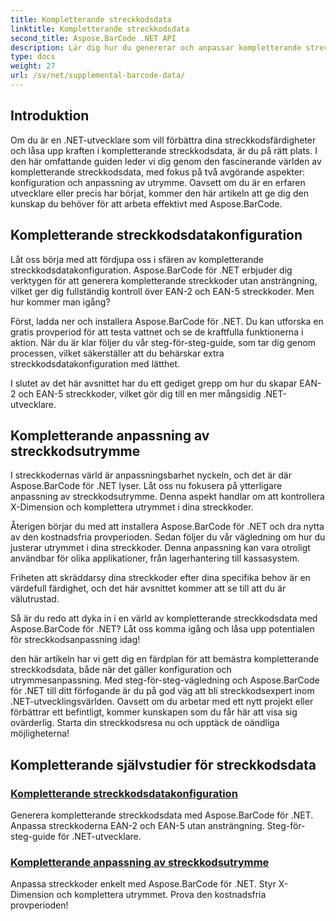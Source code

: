 ```yaml
---
title: Kompletterande streckkodsdata
linktitle: Kompletterande streckkodsdata
second_title: Aspose.BarCode .NET API
description: Lär dig hur du genererar och anpassar kompletterande streckkodsdata med Aspose.BarCode för .NET med våra steg-för-steg handledningar. Förbättra dina streckkodsfärdigheter idag!
type: docs
weight: 27
url: /sv/net/supplemental-barcode-data/
---
```


## Introduktion

Om du är en .NET-utvecklare som vill förbättra dina streckkodsfärdigheter och låsa upp kraften i kompletterande streckkodsdata, är du på rätt plats. I den här omfattande guiden leder vi dig genom den fascinerande världen av kompletterande streckkodsdata, med fokus på två avgörande aspekter: konfiguration och anpassning av utrymme. Oavsett om du är en erfaren utvecklare eller precis har börjat, kommer den här artikeln att ge dig den kunskap du behöver för att arbeta effektivt med Aspose.BarCode.

## Kompletterande streckkodsdatakonfiguration

Låt oss börja med att fördjupa oss i sfären av kompletterande streckkodsdatakonfiguration. Aspose.BarCode för .NET erbjuder dig verktygen för att generera kompletterande streckkoder utan ansträngning, vilket ger dig fullständig kontroll över EAN-2 och EAN-5 streckkoder. Men hur kommer man igång? 

Först, ladda ner och installera Aspose.BarCode för .NET. Du kan utforska en gratis provperiod för att testa vattnet och se de kraftfulla funktionerna i aktion. När du är klar följer du vår steg-för-steg-guide, som tar dig genom processen, vilket säkerställer att du behärskar extra streckkodsdatakonfiguration med lätthet.

I slutet av det här avsnittet har du ett gediget grepp om hur du skapar EAN-2 och EAN-5 streckkoder, vilket gör dig till en mer mångsidig .NET-utvecklare.

## Kompletterande anpassning av streckkodsutrymme

I streckkodernas värld är anpassningsbarhet nyckeln, och det är där Aspose.BarCode för .NET lyser. Låt oss nu fokusera på ytterligare anpassning av streckkodsutrymme. Denna aspekt handlar om att kontrollera X-Dimension och komplettera utrymmet i dina streckkoder.

Återigen börjar du med att installera Aspose.BarCode för .NET och dra nytta av den kostnadsfria provperioden. Sedan följer du vår vägledning om hur du justerar utrymmet i dina streckkoder. Denna anpassning kan vara otroligt användbar för olika applikationer, från lagerhantering till kassasystem.

Friheten att skräddarsy dina streckkoder efter dina specifika behov är en värdefull färdighet, och det här avsnittet kommer att se till att du är välutrustad.

Så är du redo att dyka in i en värld av kompletterande streckkodsdata med Aspose.BarCode för .NET? Låt oss komma igång och låsa upp potentialen för streckkodsanpassning idag!

den här artikeln har vi gett dig en färdplan för att bemästra kompletterande streckkodsdata, både när det gäller konfiguration och utrymmesanpassning. Med steg-för-steg-vägledning och Aspose.BarCode för .NET till ditt förfogande är du på god väg att bli streckkodsexpert inom .NET-utvecklingsvärlden. Oavsett om du arbetar med ett nytt projekt eller förbättrar ett befintligt, kommer kunskapen som du får här att visa sig ovärderlig. Starta din streckkodsresa nu och upptäck de oändliga möjligheterna!

## Kompletterande självstudier för streckkodsdata
### [Kompletterande streckkodsdatakonfiguration](./supplemental-barcode-data-configuration/)
Generera kompletterande streckkodsdata med Aspose.BarCode för .NET. Anpassa streckkoderna EAN-2 och EAN-5 utan ansträngning. Steg-för-steg-guide för .NET-utvecklare.
### [Kompletterande anpassning av streckkodsutrymme](./supplemental-barcode-space-customization/)
Anpassa streckkoder enkelt med Aspose.BarCode för .NET. Styr X-Dimension och komplettera utrymmet. Prova den kostnadsfria provperioden!